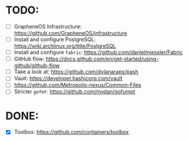 # TODO:

- [ ] GrapheneOS Infrastructure: https://github.com/GrapheneOS/infrastructure
- [ ] Install and configure PostgreSQL: https://wiki.archlinux.org/title/PostgreSQL
- [ ] Install and configure `fabric`: https://github.com/danielmiessler/Fabric
- [ ] GitHub flow: https://docs.github.com/en/get-started/using-github/github-flow
- [ ] Take a look at: https://github.com/dylanaraps/pash
- [ ] Vault: https://developer.hashicorp.com/vault
- [ ] https://github.com/Metropolis-nexus/Common-Files
- [ ] Stricter `gofmt`: https://github.com/mvdan/gofumpt

# DONE:

- [x] Toolbox: https://github.com/containers/toolbox
